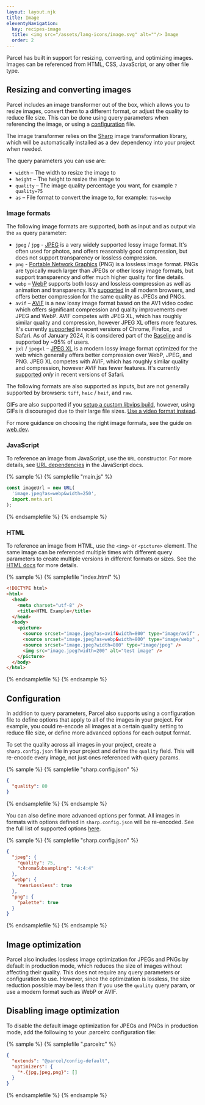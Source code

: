 ```yaml
---
layout: layout.njk
title: Image
eleventyNavigation:
  key: recipes-image
  title: <img src="/assets/lang-icons/image.svg" alt=""/> Image
  order: 2
---
```


Parcel has built in support for resizing, converting, and optimizing images. Images can be referenced from HTML, CSS, JavaScript, or any other file type.

## Resizing and converting images

Parcel includes an image transformer out of the box, which allows you to resize images, convert them to a different format, or adjust the quality to reduce file size. This can be done using query parameters when referencing the image, or using a [configuration](#configuration) file.

The image transformer relies on the [Sharp](https://sharp.pixelplumbing.com/) image transformation library, which will be automatically installed as a dev dependency into your project when needed.

The query parameters you can use are:

- `width` – The width to resize the image to
- `height` – The height to resize the image to
- `quality` – The image quality percentage you want, for example `?quality=75`
- `as` – File format to convert the image to, for example: `?as=webp`

### Image formats

The following image formats are supported, both as input and as output via the `as` query parameter: 

- `jpeg` / `jpg` - [JPEG](https://en.wikipedia.org/wiki/JPEG) is a very widely supported lossy image format. It's often used for photos, and offers reasonably good compression, but does not support transparency or lossless compression.
- `png` - [Portable Network Graphics](https://en.wikipedia.org/wiki/Portable_Network_Graphics) (PNG) is a lossless image format. PNGs are typically much larger than JPEGs or other lossy image formats, but support transparency and offer much higher quality for fine details.
- `webp` – [WebP](https://en.wikipedia.org/wiki/WebP) supports both lossy and lossless compression as well as animation and transparency. It's [supported](https://caniuse.com/webp) in all modern browsers, and offers better compression for the same quality as JPEGs and PNGs.
- `avif` – [AVIF](https://jakearchibald.com/2020/avif-has-landed/) is a new lossy image format based on the AV1 video codec which offers significant compression and quality improvements over JPEG and WebP. AVIF competes with JPEG XL, which has roughly similar quality and compression, however JPEG XL offers more features. It's currently [supported](https://caniuse.com/avif) in recent versions of Chrome, Firefox, and Safari. As of January 2024, it is considered part of the [Baseline](https://web-platform-dx.github.io/web-features/) and is supported by ~95% of users.
- `jxl` / `jpegxl` – [JPEG XL](https://jpegxl.info/) is a modern lossy image format optimized for the web which generally offers better compression over WebP, JPEG, and PNG. JPEG XL competes with AVIF, which has roughly similar quality and compression, however AVIF has fewer features. It's currently [supported](https://caniuse.com/jpegxl) *only* in recent versions of Safari.

The following formats are also supported as inputs, but are not generally supported by browsers: `tiff`, `heic` / `heif`, and `raw`.

GIFs are also supported if you [setup a custom libvips build](https://github.com/lovell/sharp/issues/2437), however, using GIFs is discouraged due to their large file sizes. [Use a video format instead](https://web.dev/replace-gifs-with-videos/).

For more guidance on choosing the right image formats, see the guide on [web.dev](https://web.dev/choose-the-right-image-format/).

### JavaScript

To reference an image from JavaScript, use the `URL` constructor. For more details, see [URL dependencies](/languages/javascript/#url-dependencies) in the JavaScript docs.

{% sample %}
{% samplefile "main.js" %}

```js
const imageUrl = new URL(
  'image.jpeg?as=webp&width=250',
  import.meta.url
);
```

{% endsamplefile %}
{% endsample %}

### HTML

To reference an image from HTML, use the `<img>` or `<picture>` element. The same image can be referenced multiple times with different query parameters to create multiple versions in different formats or sizes. See the [HTML docs](/languages/html/#images) for more details.

{% sample %}
{% samplefile "index.html" %}

```html
<!DOCTYPE html>
<html>
  <head>
    <meta charset="utf-8" />
    <title>HTML Example</title>
  </head>
  <body>
    <picture>
      <source srcset="image.jpeg?as=avif&width=800" type="image/avif" />
      <source srcset="image.jpeg?as=webp&width=800" type="image/webp" />
      <source srcset="image.jpeg?width=800" type="image/jpeg" />
      <img src="image.jpeg?width=200" alt="test image" />
    </picture>
  </body>
</html>
```

{% endsamplefile %}
{% endsample %}

## Configuration

In addition to query parameters, Parcel also supports using a configuration file to define options that apply to all of the images in your project. For example, you could re-encode all images at a certain quality setting to reduce file size, or define more advanced options for each output format.

To set the quality across all images in your project, create a `sharp.config.json` file in your project and define the `quality` field. This will re-encode every image, not just ones referenced with query params.

{% sample %}
{% samplefile "sharp.config.json" %}

```json
{
  "quality": 80
}
```

{% endsamplefile %}
{% endsample %}

You can also define more advanced options per format. All images in formats with options defined in `sharp.config.json` will be re-encoded. See the full list of supported options [here](https://sharp.pixelplumbing.com/api-output#jpeg).

{% sample %}
{% samplefile "sharp.config.json" %}

```json
{
  "jpeg": {
    "quality": 75,
    "chromaSubsampling": "4:4:4"
  },
  "webp": {
    "nearLossless": true
  },
  "png": {
    "palette": true
  }
}
```

{% endsamplefile %}
{% endsample %}

## Image optimization

Parcel also includes lossless image optimization for JPEGs and PNGs by default in production mode, which reduces the size of images without affecting their quality. This does not require any query parameters or configuration to use. However, since the optimization is lossless, the size reduction possible may be less than if you use the `quality` query param, or use a modern format such as WebP or AVIF.

## Disabling image optimization

To disable the default image optimization for JPEGs and PNGs in production mode, add the following to your .parcelrc configuration file:

{% sample %}
{% samplefile ".parcelrc" %}

```json
{
  "extends": "@parcel/config-default",
  "optimizers": {
    "*.{jpg,jpeg,png}": []
  }
}
```

{% endsamplefile %}
{% endsample %}
